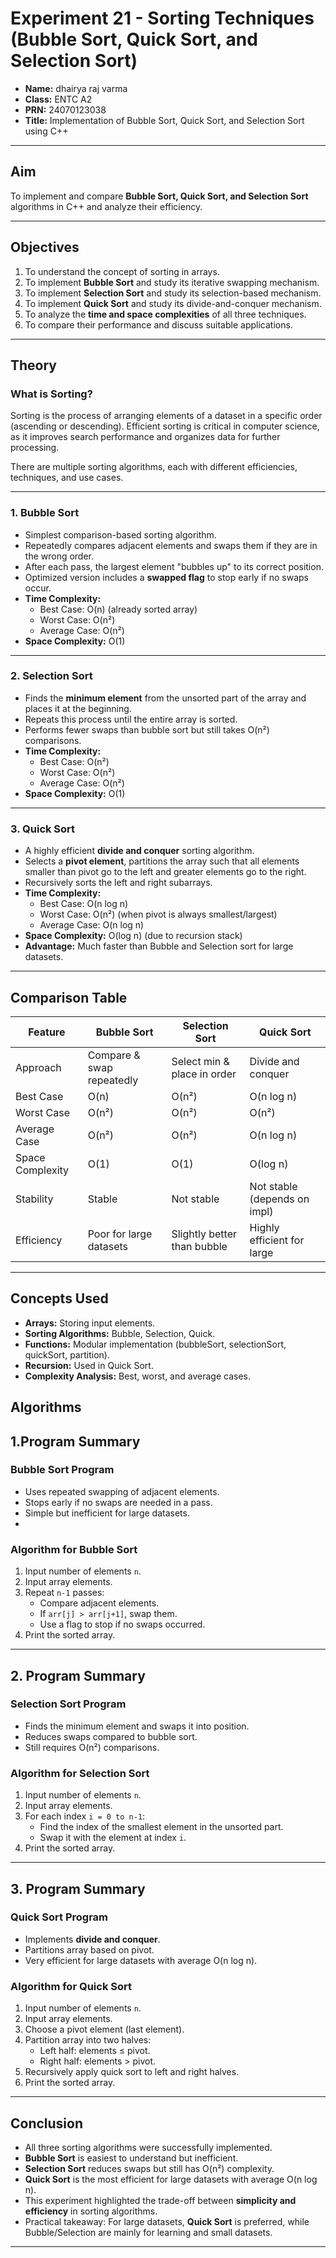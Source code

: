 # Experiment 21 - Sorting Techniques (Bubble Sort, Quick Sort, and Selection Sort)

- **Name:** dhairya raj varma
- **Class:** ENTC A2
- **PRN:** 24070123038
- **Title:** Implementation of Bubble Sort, Quick Sort, and Selection Sort using C++  

---

## Aim
To implement and compare **Bubble Sort, Quick Sort, and Selection Sort** algorithms in C++ and analyze their efficiency.

---

## Objectives
1. To understand the concept of sorting in arrays.  
2. To implement **Bubble Sort** and study its iterative swapping mechanism.  
3. To implement **Selection Sort** and study its selection-based mechanism.  
4. To implement **Quick Sort** and study its divide-and-conquer mechanism.  
5. To analyze the **time and space complexities** of all three techniques.  
6. To compare their performance and discuss suitable applications.  

---

## Theory

### What is Sorting?
Sorting is the process of arranging elements of a dataset in a specific order (ascending or descending). Efficient sorting is critical in computer science, as it improves search performance and organizes data for further processing.  

There are multiple sorting algorithms, each with different efficiencies, techniques, and use cases.

---

### 1. Bubble Sort
- Simplest comparison-based sorting algorithm.  
- Repeatedly compares adjacent elements and swaps them if they are in the wrong order.  
- After each pass, the largest element "bubbles up" to its correct position.  
- Optimized version includes a **swapped flag** to stop early if no swaps occur.  
- **Time Complexity:**  
  - Best Case: O(n) (already sorted array)  
  - Worst Case: O(n²)  
  - Average Case: O(n²)  
- **Space Complexity:** O(1)  

---

### 2. Selection Sort
- Finds the **minimum element** from the unsorted part of the array and places it at the beginning.  
- Repeats this process until the entire array is sorted.  
- Performs fewer swaps than bubble sort but still takes O(n²) comparisons.  
- **Time Complexity:**  
  - Best Case: O(n²)  
  - Worst Case: O(n²)  
  - Average Case: O(n²)  
- **Space Complexity:** O(1)  

---

### 3. Quick Sort
- A highly efficient **divide and conquer** sorting algorithm.  
- Selects a **pivot element**, partitions the array such that all elements smaller than pivot go to the left and greater elements go to the right.  
- Recursively sorts the left and right subarrays.  
- **Time Complexity:**  
  - Best Case: O(n log n)  
  - Worst Case: O(n²) (when pivot is always smallest/largest)  
  - Average Case: O(n log n)  
- **Space Complexity:** O(log n) (due to recursion stack)  
- **Advantage:** Much faster than Bubble and Selection sort for large datasets.  

---

## Comparison Table

| Feature              | Bubble Sort                | Selection Sort              | Quick Sort                  |
|----------------------|----------------------------|-----------------------------|-----------------------------|
| Approach             | Compare & swap repeatedly | Select min & place in order | Divide and conquer          |
| Best Case            | O(n)                       | O(n²)                       | O(n log n)                  |
| Worst Case           | O(n²)                      | O(n²)                       | O(n²)                       |
| Average Case         | O(n²)                      | O(n²)                       | O(n log n)                  |
| Space Complexity     | O(1)                       | O(1)                        | O(log n)                    |
| Stability            | Stable                     | Not stable                  | Not stable (depends on impl)|
| Efficiency           | Poor for large datasets    | Slightly better than bubble | Highly efficient for large  |

---
## Concepts Used
- **Arrays:** Storing input elements.  
- **Sorting Algorithms:** Bubble, Selection, Quick.  
- **Functions:** Modular implementation (bubbleSort, selectionSort, quickSort, partition).  
- **Recursion:** Used in Quick Sort.  
- **Complexity Analysis:** Best, worst, and average cases.  


## Algorithms

## 1.Program Summary

### Bubble Sort Program
- Uses repeated swapping of adjacent elements.  
- Stops early if no swaps are needed in a pass.  
- Simple but inefficient for large datasets.
-  
### Algorithm for Bubble Sort
1. Input number of elements `n`.  
2. Input array elements.  
3. Repeat `n-1` passes:  
   - Compare adjacent elements.  
   - If `arr[j] > arr[j+1]`, swap them.  
   - Use a flag to stop if no swaps occurred.  
4. Print the sorted array.  

---

## 2. Program Summary


### Selection Sort Program
- Finds the minimum element and swaps it into position.  
- Reduces swaps compared to bubble sort.  
- Still requires O(n²) comparisons.  
 
### Algorithm for Selection Sort
1. Input number of elements `n`.  
2. Input array elements.  
3. For each index `i = 0 to n-1`:  
   - Find the index of the smallest element in the unsorted part.  
   - Swap it with the element at index `i`.  
4. Print the sorted array.  

---
## 3. Program Summary


### Quick Sort Program
- Implements **divide and conquer**.  
- Partitions array based on pivot.  
- Very efficient for large datasets with average O(n log n).  


### Algorithm for Quick Sort
1. Input number of elements `n`.  
2. Input array elements.  
3. Choose a pivot element (last element).  
4. Partition array into two halves:  
   - Left half: elements ≤ pivot.  
   - Right half: elements > pivot.  
5. Recursively apply quick sort to left and right halves.  
6. Print the sorted array.  

---
## Conclusion
- All three sorting algorithms were successfully implemented.  
- **Bubble Sort** is easiest to understand but inefficient.  
- **Selection Sort** reduces swaps but still has O(n²) complexity.  
- **Quick Sort** is the most efficient for large datasets with average O(n log n).  
- This experiment highlighted the trade-off between **simplicity and efficiency** in sorting algorithms.  
- Practical takeaway: For large datasets, **Quick Sort** is preferred, while Bubble/Selection are mainly for learning and small datasets.  

---
